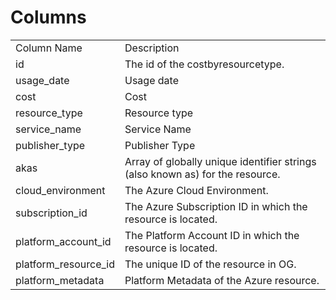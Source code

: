 # Columns  

<table>
	<tr><td>Column Name</td><td>Description</td></tr>
	<tr><td>id</td><td>The id of the costbyresourcetype.</td></tr>
	<tr><td>usage_date</td><td>Usage date</td></tr>
	<tr><td>cost</td><td>Cost</td></tr>
	<tr><td>resource_type</td><td>Resource type</td></tr>
	<tr><td>service_name</td><td>Service Name</td></tr>
	<tr><td>publisher_type</td><td>Publisher Type</td></tr>
	<tr><td>akas</td><td>Array of globally unique identifier strings (also known as) for the resource.</td></tr>
	<tr><td>cloud_environment</td><td>The Azure Cloud Environment.</td></tr>
	<tr><td>subscription_id</td><td>The Azure Subscription ID in which the resource is located.</td></tr>
	<tr><td>platform_account_id</td><td>The Platform Account ID in which the resource is located.</td></tr>
	<tr><td>platform_resource_id</td><td>The unique ID of the resource in OG.</td></tr>
	<tr><td>platform_metadata</td><td>Platform Metadata of the Azure resource.</td></tr>
</table>